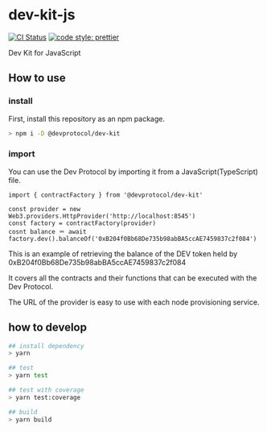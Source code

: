 # dev-kit-js

[![CI Status](https://github.com/dev-protocol/dev-kit-js/workflows/Node/badge.svg)](https://github.com/dev-protocol/dev-kit-js/actions)
[![code style: prettier](https://img.shields.io/badge/code_style-prettier-ff69b4.svg)](https://github.com/prettier/prettier)

Dev Kit for JavaScript

## How to use

### install

First, install this repository as an npm package.

```bash
> npm i -D @devprotocol/dev-kit
```

### import

You can use the Dev Protocol by importing it from a JavaScript(TypeScript) file.

```
import { contractFactory } from '@devprotocol/dev-kit'

const provider = new Web3.providers.HttpProvider('http://localhost:8545')
const factory = contractFactory(provider)
cosnt balance ＝ await factory.dev().balanceOf('0xB204f0Bb68De735b98abBA5ccAE7459837c2f084')

```

This is an example of retrieving the balance of the DEV token held by 0xB204f0Bb68De735b98abBA5ccAE7459837c2f084

It covers all the contracts and their functions that can be executed with the Dev Protocol.

The URL of the provider is easy to use with each node provisioning service.

## how to develop

```bash
## install dependency
> yarn

## test
> yarn test

## test with coverage
> yarn test:coverage

## build
> yarn build
```
